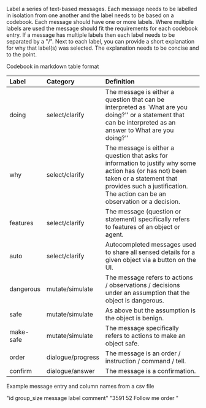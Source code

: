 Label a series of text-based messages. Each message needs to be labelled in isolation from one another and the label needs to be based on a codebook. Each message should have one or more labels. Where multiple labels are used the message should fit the requirements for each codebook entry. If a message has multiple labels then each label needs to be separated by a "/". Next to each label, you can provide a short explanation for why that label(s) was selected. The explanation needs to be concise and to the point.

Codebook in markdown table format

|Label | Category | Definition|
|:----|:----|:----|
|    doing | select/clarify | The  message is either a question that can be interpreted as `What are you doing?''   or a statement that can be interpreted as an answer to What are you doing?''|
|    why | select/clarify | The message is either a question that asks for information to justify why some action has (or has not) been taken or a statement that provides such a justification. The action can be an observation or a decision.|
|    features | select/clarify | The message (question or statement) specifically refers to features of an object or agent.|
|auto | select/clarify | Autocompleted messages used to share all sensed details for a given object via a button on the UI.|
|    dangerous | mutate/simulate | The message refers to actions / observations / decisions under an assumption that the object is dangerous.|
|    safe | mutate/simulate | As above but the assumption is the object is benign.|
|    make-safe | mutate/simulate | The message specifically refers to actions to make an object safe.|
|    order | dialogue/progress | The message is an order / instruction / command / tell.|
|    confirm | dialogue/answer | The message is a confirmation.| 

Example message entry and column names from a csv file

"id	group_size	message	label	comment"
"3591	52	Follow me	order	"
